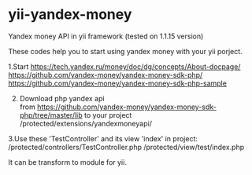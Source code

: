 # yii-yandex-money
Yandex money API in yii framework (tested on 1.1.15 version)

These codes help you to start using yandex money with your yii porject.


1.Start 
  https://tech.yandex.ru/money/doc/dg/concepts/About-docpage/
  https://github.com/yandex-money/yandex-money-sdk-php/
  https://github.com/yandex-money/yandex-money-sdk-php-sample
  
2. Download php yandex api  
from https://github.com/yandex-money/yandex-money-sdk-php/tree/master/lib
to your project /protected/extensions/yandexmoneyapi/

3.Use these 'TestController' and its view 'index' in project:
/protected/controllers/TestController.php
/protected/view/test/index.php


It can be transform to module for yii.
